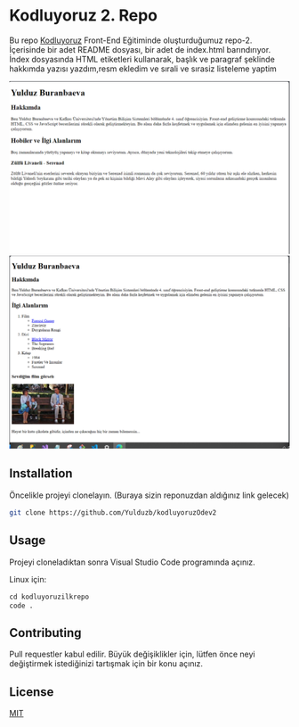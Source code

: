 # Kodluyoruz 2. Repo

Bu repo [Kodluyoruz](https://www.kodluyoruz.org) Front-End Eğitiminde oluşturduğumuz  repo-2. İçerisinde bir adet README dosyası, bir adet de index.html barındırıyor. İndex dosyasında HTML etiketleri kullanarak, başlık ve paragraf şeklinde hakkımda yazısı yazdım,resm ekledim ve sırali ve sırasiz listeleme yaptim

![](figures/About.png)
![](figures/HtmlOdev2.png)

## Installation

Öncelikle projeyi clonelayın. (Buraya sizin reponuzdan aldığınız link gelecek)

```bash
git clone https://github.com/Yulduzb/kodluyoruzOdev2
```

## Usage

Projeyi cloneladıktan sonra Visual Studio Code programında açınız.

Linux için:
```linux
cd kodluyoruzilkrepo
code .
```

## Contributing
Pull requestler kabul edilir. Büyük değişiklikler için, lütfen önce neyi değiştirmek istediğinizi tartışmak için bir konu açınız.


## License
[MIT](https://choosealicense.com/licenses/mit/)